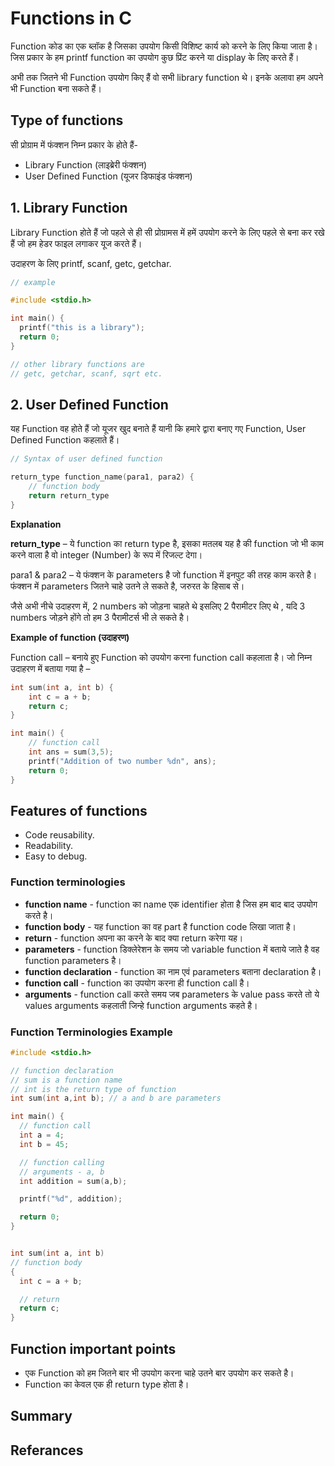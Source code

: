 
# Functions in C

Function कोड का एक ब्लॉक है जिसका उपयोग किसी विशिष्ट कार्य को करने के लिए किया जाता है। जिस प्रकार के हम printf function का उपयोग कुछ प्रिंट करने या display के लिए करते हैं।

अभी तक जितने भी Function उपयोग किए हैं वो सभी library function थे। इनके अलावा हम अपने भी ‍‌Function बना सकते हैं।

## Type of functions

सी प्रोग्राम में फंक्शन निम्न प्रकार के होते हैं-

- Library Function (लाइब्रेरी फंक्शन)
- User Defined Function (यूजर डिफाइंड फंक्शन)

## 1. Library Function

Library Function होते हैं जो पहले से ही सी प्रोग्रामस में हमें उपयोग करने के लिए पहले से बना कर रखे हैं जो हम हेडर फाइल लगाकर यूज करते हैं।

उदाहरण के लिए printf, scanf, getc, getchar.

```c
// example

#include <stdio.h>

int main() {
  printf("this is a library");
  return 0;
}

// other library functions are
// getc, getchar, scanf, sqrt etc.
```

## 2. User Defined Function

यह Function वह होते हैं जो यूजर खुद बनाते हैं यानी कि हमारे द्वारा बनाए गए Function, User Defined Function कहलाते हैं।

```c
// Syntax of user defined function

return_type function_name(para1, para2) {
    // function body
    return return_type
}
```


**Explanation**

**return_type** – ये function का return type है, इसका मतलब यह है की function जो भी काम करने वाला है वो integer (Number) के रूप में रिजल्ट देगा।

para1 & para2 – ये फंक्शन के parameters है जो function में इनपुट की तरह काम करते है। फंक्शन में parameters जितने चाहे उतने ले सकते है, जरुरत के हिसाब से।

जैसे अभी नीचे उदाहरण में, 2 numbers को जोड़ना चाहते थे इसलिए 2 पैरामीटर लिए थे , यदि 3 numbers जोड़ने होंगे तो हम 3 पैरामीटर्स भी ले सकते है।

**Example of function (उदाहरण)**

Function call – बनाये हुए Function को उपयोग करना function call कहलाता है। जो निम्न उदाहरण में बताया गया है –

```c
int sum(int a, int b) {
	int c = a + b;
  	return c;
}

int main() {
  	// function call
	int ans = sum(3,5);
  	printf("Addition of two number %dn", ans);
  	return 0;
}
```

## Features of functions

- Code reusability.
- Readability.
- Easy to debug.

### Function terminologies

- **function name** - function का name एक identifier होता है जिस हम बाद बाद उपयोग करते है।
- **function body** - यह function का वह part है function code लिखा जाता है। 
- **return** - function अपना का करने के बाद क्या return करेगा यह। 
- **parameters** - function डिक्लेरेशन के समय जो variable function में बताये जाते है वह function parameters है। 
- **function declaration** - function का नाम एवं parameters बताना declaration है। 
- **function call** - function का उपयोग करना ही function call है। 
- **arguments** - function call करते समय जब parameters के value pass करते तो ये values arguments कहलाती जिन्हे function arguments कहते है। 

### Function Terminologies Example

```c
#include <stdio.h>

// function declaration
// sum is a function name
// int is the return type of function
int sum(int a,int b); // a and b are parameters

int main() {
  // function call
  int a = 4;
  int b = 45;

  // function calling
  // arguments - a, b
  int addition = sum(a,b);

  printf("%d", addition);

  return 0;
}


int sum(int a, int b)
// function body
{
  int c = a + b;

  // return 
  return c;
}

```
 
## Function important points

- एक Function को हम जितने बार भी उपयोग करना चाहे उतने बार उपयोग कर सकते है।
- Function का केवल एक ही return type होता है।


## Summary 

## Referances

